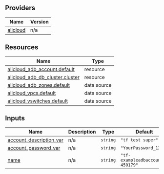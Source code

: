 <!-- BEGIN_TF_DOCS -->
## Providers

| Name | Version |
|------|---------|
| <a name="provider_alicloud"></a> [alicloud](#provider\_alicloud) | n/a |

## Resources

| Name | Type |
|------|------|
| [alicloud_adb_account.default](https://registry.terraform.io/providers/hashicorp/alicloud/latest/docs/resources/adb_account) | resource |
| [alicloud_adb_db_cluster.cluster](https://registry.terraform.io/providers/hashicorp/alicloud/latest/docs/resources/adb_db_cluster) | resource |
| [alicloud_adb_zones.default](https://registry.terraform.io/providers/hashicorp/alicloud/latest/docs/data-sources/adb_zones) | data source |
| [alicloud_vpcs.default](https://registry.terraform.io/providers/hashicorp/alicloud/latest/docs/data-sources/vpcs) | data source |
| [alicloud_vswitches.default](https://registry.terraform.io/providers/hashicorp/alicloud/latest/docs/data-sources/vswitches) | data source |

## Inputs

| Name | Description | Type | Default | Required |
|------|-------------|------|---------|:--------:|
| <a name="input_account_description_var"></a> [account\_description\_var](#input\_account\_description\_var) | n/a | `string` | `"tf test super"` | no |
| <a name="input_account_password_var"></a> [account\_password\_var](#input\_account\_password\_var) | n/a | `string` | `"YourPassword_1234"` | no |
| <a name="input_name"></a> [name](#input\_name) | n/a | `string` | `"tf-exampleadbaccount-450179"` | no |
<!-- END_TF_DOCS -->    